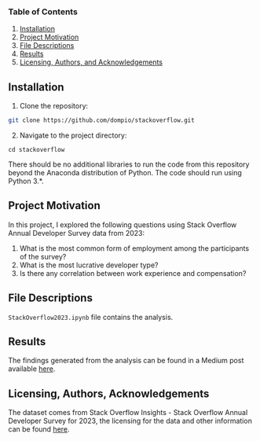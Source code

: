
### Table of Contents

1. [Installation](#installation)
2. [Project Motivation](#motivation)
3. [File Descriptions](#files)
4. [Results](#results)
5. [Licensing, Authors, and Acknowledgements](#licensing)

## Installation <a name="installation"></a>
1. Clone the repository:

  ```bash
  git clone https://github.com/dompio/stackoverflow.git
  ```
2. Navigate to the project directory:

  ```
  cd stackoverflow
  ```
There should be no additional libraries to run the code from this repository beyond the Anaconda distribution of Python. The code should run using Python 3.*.

## Project Motivation<a name="motivation"></a>

In this project, I explored the following questions using Stack Overflow Annual Developer Survey data from 2023:

1. What is the most common form of employment among the participants of the survey?
2. What is the most lucrative developer type?
3. Is there any correlation between work experience and compensation?

## File Descriptions <a name="files"></a>

`StackOverflow2023.ipynb` file contains the analysis.

## Results<a name="results"></a>

The findings generated from the analysis can be found in a Medium post available [here](https://medium.com/@dominikapiosik/how-do-the-developers-of-today-work-ff6230f860f8).

## Licensing, Authors, Acknowledgements<a name="licensing"></a>

The dataset comes from Stack Overflow Insights - Stack Overflow Annual Developer Survey for 2023, the licensing for the data and other information can be found [here](https://insights.stackoverflow.com/survey).
